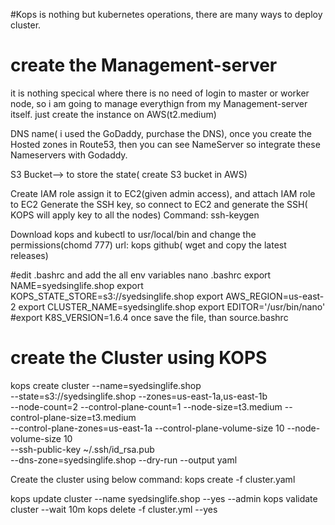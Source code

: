 #Kops is nothing but kubernetes operations, there are many ways to deploy cluster. 
# create the Management-server
it is nothing specical where there is no need of login to master or worker node, so i am going to manage everythign from my 
Management-server itself.
just create the instance on AWS(t2.medium)

DNS name( i used the GoDaddy, purchase the DNS), once you create the Hosted zones in Route53, then you can see NameServer
so integrate these Nameservers with Godaddy.

S3 Bucket--> to store the state( create S3 bucket in AWS)

Create IAM role assign it to EC2(given admin access), and attach IAM role to EC2
Generate the SSH key, so connect to EC2 and generate the SSH( KOPS will apply key to all the nodes)
Command:  ssh-keygen

Download kops and kubectl to usr/local/bin and change the permissions(chomd 777)
url: kops github( wget and copy the latest releases)

#edit .bashrc and add the all env variables
nano .bashrc
export NAME=syedsinglife.shop
export KOPS_STATE_STORE=s3://syedsinglife.shop
export AWS_REGION=us-east-2
export CLUSTER_NAME=syedsinglife.shop
export EDITOR='/usr/bin/nano'
#export K8S_VERSION=1.6.4
once save the file, than source.bashrc

# create the Cluster using KOPS 
kops create cluster --name=syedsinglife.shop \
--state=s3://syedsinglife.shop --zones=us-east-1a,us-east-1b \
--node-count=2 --control-plane-count=1 --node-size=t3.medium --control-plane-size=t3.medium \
--control-plane-zones=us-east-1a --control-plane-volume-size 10 --node-volume-size 10 \
--ssh-public-key ~/.ssh/id_rsa.pub \
--dns-zone=syedsinglife.shop --dry-run --output yaml

Create the cluster using below command:
kops create -f cluster.yaml

kops update cluster --name syedsinglife.shop --yes --admin
kops validate cluster --wait 10m
kops delete -f cluster.yml  --yes